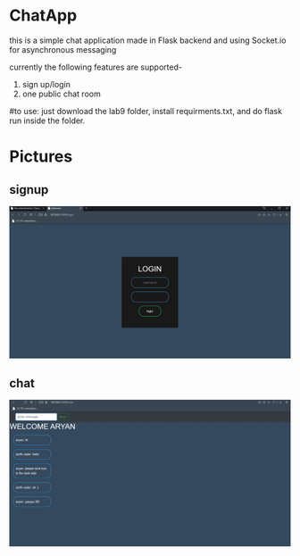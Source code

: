 # ChatApp
this is a simple chat application made in Flask backend and using Socket.io for asynchronous messaging

currently the following features are supported-
1) sign up/login
2) one public chat room

#to use:
just download the lab9 folder, install requirments.txt, and do flask run inside the folder.

# Pictures

## signup
![alt text](https://github.com/arubittu/ChatApp/blob/main/pics%20of%20chatapp/login.JPG)

## chat
![aly_text](https://github.com/arubittu/ChatApp/blob/main/pics%20of%20chatapp/chat.JPG)
